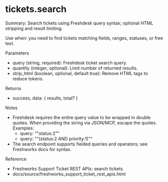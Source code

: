 # tickets.search

Summary: Search tickets using Freshdesk query syntax; optional HTML stripping and result limiting.

Use when: you need to find tickets matching fields, ranges, statuses, or free text.

Parameters
- query (string, required): Freshdesk ticket search query.
- quantity (integer, optional): Limit number of returned results.
- strip_html (boolean, optional, default true): Remove HTML tags to reduce tokens.

Returns
- success, data: { results, total? }

Notes
- Freshdesk requires the entire query value to be wrapped in double quotes. When providing the string via JSON/MCP, escape the quotes. Examples:
  - query: "\"status:2\""
  - query: "\"(status:2 AND priority:1)\""
- The search endpoint supports fielded queries and operators; see Freshworks docs for syntax.

Reference
- Freshworks Support Ticket REST APIs: search tickets
- docs/source/freshworks_support_ticket_rest_apis.html
